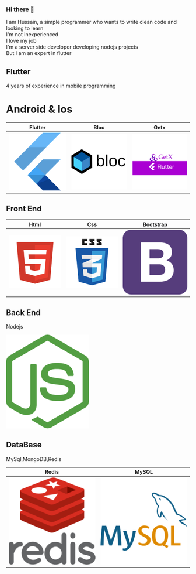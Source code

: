 ### Hi there 👋

I am Hussain, a simple programmer who wants to write clean code and looking to learn<br>
I'm not inexperienced<br>
I love my job<br>
I'm a server side developer developing nodejs projects<br>
But I am an expert in flutter
## Flutter

4 years of experience in mobile programming
# Android & Ios


|Flutter               |     Bloc               | Getx
| ---------------------- | ---------------------- |--------------------
| ![logo](https://github.com/Ho3einTahan/Ho3einTahan/blob/main/flutter.png?raw=true) | ![logo](https://github.com/Ho3einTahan/Ho3einTahan/blob/main/flutter-bloc.png?raw=true) | ![logo](https://github.com/Ho3einTahan/Ho3einTahan/blob/main/getx.png?raw=true)

## Front End

|Html               |     Css               | Bootstrap
| ---------------------- | ---------------------- |--------------------
| ![logo](https://github.com/Ho3einTahan/Ho3einTahan/blob/main/html.png?raw=true) | ![logo](https://github.com/Ho3einTahan/Ho3einTahan/blob/main/css.png?raw=true) | ![logo](https://github.com/Ho3einTahan/Ho3einTahan/blob/main/bootstrap.png?raw=true)

## Back End

Nodejs

![logo](https://github.com/Ho3einTahan/Ho3einTahan/blob/main/nodejs.png?raw=true)
## DataBase

MySql,MongoDB,Redis


| Redis               |     MySQL               |
| ---------------------- | ---------------------- |
| ![logo](https://github.com/Ho3einTahan/Ho3einTahan/blob/main/redis.png?raw=true) | ![logo](https://github.com/Ho3einTahan/Ho3einTahan/blob/main/mysql.png?raw=true) |

